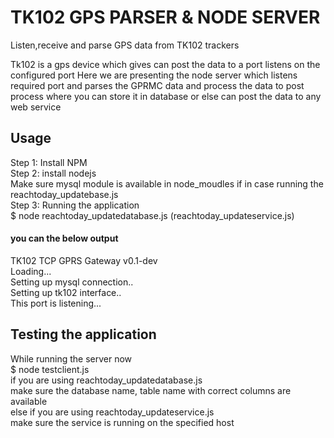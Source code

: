

# TK102 GPS PARSER & NODE SERVER
Listen,receive and parse GPS data from TK102 trackers

Tk102 is a gps device which gives can post the data to a port listens on the configured port
Here we are presenting the node server which listens required port and parses the GPRMC data and 
process the data to post process where you can store it in database or else can post the data to any web service
   
## Usage
Step 1: Install NPM <br/>
Step 2: install nodejs <br/>
Make sure mysql module is available in node_moudles if in case running the reachtoday_updatebase.js<br/>
Step 3: Running the application<br/>
$ node reachtoday_updatedatabase.js (reachtoday_updateservice.js)<br/>
#### you can the below output<br/>
TK102 TCP GPRS Gateway v0.1-dev<br/>
Loading...<br/>
Setting up mysql connection..<br/>
Setting up tk102 interface..<br/>
This port is listening...<br/>

## Testing the application 
While running the server now<br/> 
$ node testclient.js<br/>
if you are using reachtoday_updatedatabase.js<br/>
make sure the database name, table name with correct columns are available <br/>
else if you are using reachtoday_updateservice.js<br/>
make sure the service is running on the specified host<br/>


